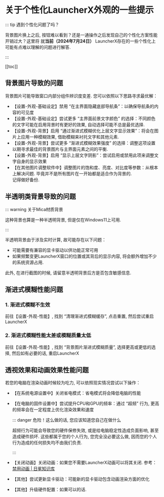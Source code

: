 # 关于个性化LauncherX外观的一些提示

::: tip 遇到个性化问题了吗？

背景图片换上之后, 按钮难以看到？还是一通操作之后发现自己的个性化方案性能开销过大？这里将 就**当前（2024年7月24日）** LauncherX存在的一些个性化上可能有点难以理解的问题进行解答. 

:::

[[toc]]

## 背景图片导致的问题

背景图片可能导致窗口内部分组件辨识度变差. 您可以依照以下思路寻求最优解：

- 【设置-外观-基础设定】禁用 “在主界面隐藏底部导航条”：以确保导航条的内容的可见度
- 【设置-外观-基础设定】尝试更多 “主界面前景文字颜色” 的选择：不同颜色的文字可能在启用背景时有更好的效果, 自动选择可能不总是最优选择. 
- 【设置-外观-背景】启用 “通过渐进式模糊优化上层文字显示效果”：将会在图片上应用一种模糊效果, 借助模糊来衬托文字和其他元素. 
- 【设置-外观-背景】尝试更多 “渐进式模糊效果强度” 的选择：调整这项设置以期寻求最佳的背景图片与主界面元素之间的平衡. 
- 【设置-外观-背景】启用 “显示上层文字阴影”：尝试启用或禁用此项来调整文字自身的显示效果
- 【在其他图片调整软件中】调整图片的饱和度、亮度、对比度等参数：从根本上解决问题. 毕竟并不是所有图片在一开始都是适合作为背景的. <br>记得做好备份. 

## 半透明类背景导致的问题

::: warning 关于Mica材质背景

这种背景也算是一种半透明背景, 但是仅在Windows11上可用. 

:::

半透明背景由于涉及实时计算, 故可能存在以下问题：

- 可能需要有兼容的显卡驱动以供功能正常可用
- 如果频繁变更LauncherX窗口的位置或其背后的显示内容, 将会额外增加不少的系统资源占用. 

此外, 在进行截图的时候, 请留意半透明背景后方是否包含敏感信息. 

## 渐进式模糊性能问题

### 1. 渐进式模糊不生效

前往【设置-外观-性能】, 找到 “清理渐进式模糊缓存”, 点击重置, 然后尝试重启LauncherX

### 2. 渐进式模糊性能太差或模糊质量太低

前往【设置-外观-性能】, 找到 “背景图片渐进式模糊质量”, 选择更高或更低的选择, 然后如有必要的话, 重启LauncherX



## 透视效果和动画效果性能问题

若您的电脑在渲染动画时候较为吃力, 可以依照现实情况尝试以下操作：

- 【在系统电源设置中】关闭省电模式：省电模式将会降低电脑的性能

- 【在电脑的固件设置中】尝试提升CPU和GPU的频率：通过 “超频” 行为, 更高的频率会在一定程度上优化渲染效果和速度

  ::: danger 危险！这么做的话, 您应该知道您自己在做什么

  超频行为可能会导致您的硬件保修失效, 或是给电脑稳定性造成负面影响, 甚至造成硬件损坏. 这些都属于您的个人行为, 您完全没必要这么做, 因而您的个人行为造成的任何损失均不由我们负责. 

  :::

- 【关闭动画】关闭动画：如果您不需要LauncherX动画可以将其关闭. 参考：[禁用动画 | 日冕知识库](/zhCN/lxguide/features/tricks/disable-animation)
- 【其他】尝试更新显卡驱动：可能新的显卡驱动包含动画渲染方面的优化
- 【其他】升级硬件配置：如果可以的话. 